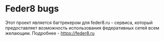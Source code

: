 # Feder8 bugs

Этот проект является багтрекером для feder8.ru - сервиса, который предоставляет возможность
использования федеративных сетей всем желающим. Подробнее - https://feder8.ru
